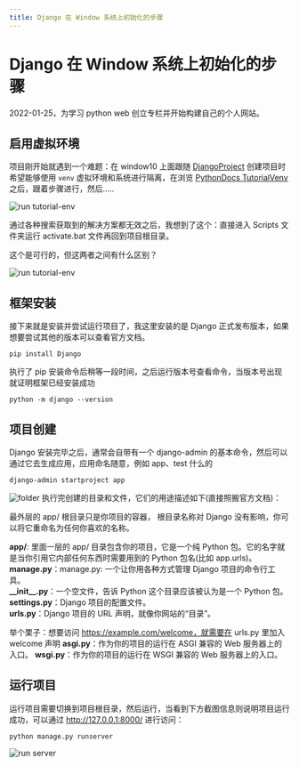 ```yaml
---
title: Django 在 Window 系统上初始化的步骤
---
```


# Django 在 Window 系统上初始化的步骤

2022-01-25，为学习 python web 创立专栏并开始构建自己的个人网站。

## 启用虚拟环境

项目刚开始就遇到一个难题：在 window10 上面跟随 [DjangoProject](https://docs.djangoproject.com/zh-hans/4.0/topics/install/#installing-official-release) 创建项目时希望能够使用 `venv` 虚拟环境和系统进行隔离，在浏览 [PythonDocs TutorialVenv](https://docs.python.org/3/tutorial/venv.html) 之后，跟着步骤进行，然后.....

![run tutorial-env](/develop/python-at-venv-init-1.png)

通过各种搜索获取到的解决方案都无效之后，我想到了这个：直接进入 Scripts 文件夹运行 activate.bat 文件再回到项目根目录。

这个是可行的，但这两者之间有什么区别？

![run tutorial-env](/develop/python-at-venv-init-2.gif)

## 框架安装

接下来就是安装并尝试运行项目了，我这里安装的是 Django 正式发布版本，如果想要尝试其他的版本可以查看官方文档。

```shell
pip install Django
```

执行了 pip 安装命令后稍等一段时间，之后运行版本号查看命令，当版本号出现就证明框架已经安装成功

```shell
python -m django --version
```

## 项目创建

Django 安装完毕之后，通常会自带有一个 django-admin 的基本命令，然后可以通过它去生成应用，应用命名随意，例如 app、test 什么的

```shell
django-admin startproject app
```

![folder](/develop/python-at-venv-init-3.png)
执行完创建的目录和文件，它们的用途描述如下(直接照搬官方文档)：

最外层的 app/ 根目录只是你项目的容器， 根目录名称对 Django 没有影响，你可以将它重命名为任何你喜欢的名称。

<strong>app/</strong>: 里面一层的 app/ 目录包含你的项目，它是一个纯 Python 包。它的名字就是当你引用它内部任何东西时需要用到的 Python 包名(比如 app.urls)。  
<strong>manage.py</strong>：manage.py: 一个让你用各种方式管理 Django 项目的命令行工具。  
<strong>\_\_init\_\_.py</strong>：一个空文件，告诉 Python 这个目录应该被认为是一个 Python 包。  
<strong>settings.py</strong>：Django 项目的配置文件。  
<strong>urls.py</strong>：Django 项目的 URL 声明，就像你网站的“目录”。

举个栗子：想要访问 https://example.com/welcome，就需要在 urls.py 里加入 welcome 声明
<strong>asgi.py</strong>：作为你的项目的运行在 ASGI 兼容的 Web 服务器上的入口。
<strong>wsgi.py</strong>：作为你的项目的运行在 WSGI 兼容的 Web 服务器上的入口。

## 运行项目

运行项目需要切换到项目根目录，然后运行，当看到下方截图信息则说明项目运行成功，可以通过 http://127.0.0.1:8000/ 进行访问：

```shell
python manage.py runserver
```

![run server](/develop/python-at-venv-init-4.png)
